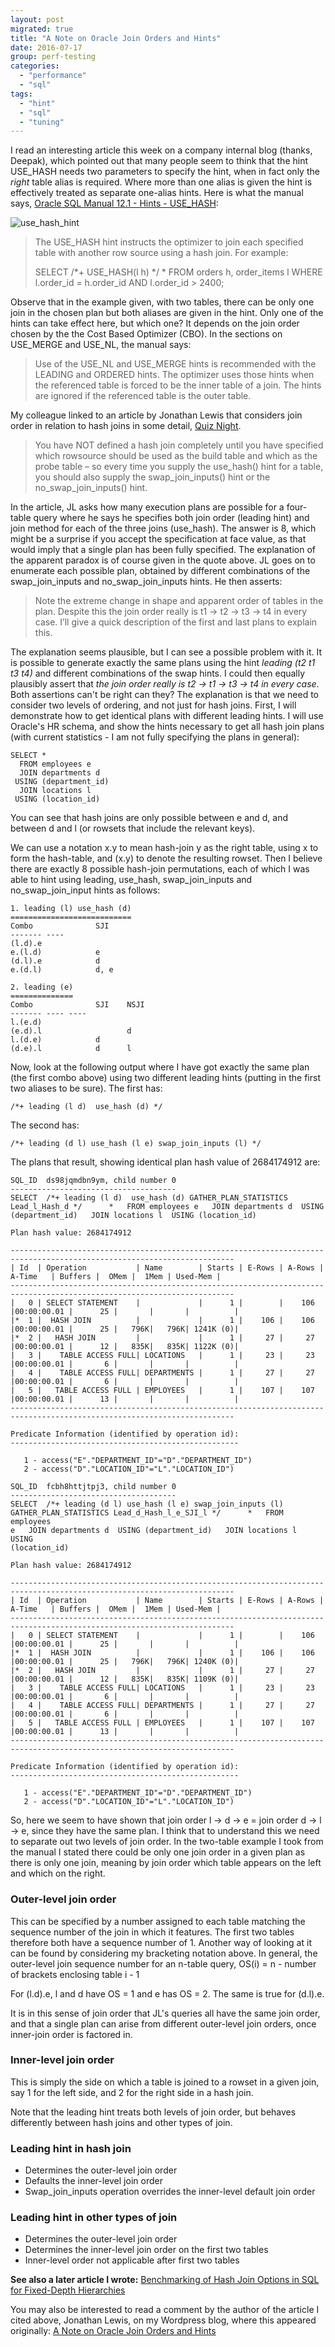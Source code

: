 ```yaml
---
layout: post
migrated: true
title: "A Note on Oracle Join Orders and Hints"
date: 2016-07-17
group: perf-testing
categories: 
  - "performance"
  - "sql"
tags: 
  - "hint"
  - "sql"
  - "tuning"
---
```


I read an interesting article this week on a company internal blog (thanks, Deepak), which pointed out that many people seem to think that the hint USE\_HASH needs two parameters to specify the hint, when in fact only the _right_ table alias is required. Where more than one alias is given the hint is effectively treated as separate one-alias hints. Here is what the manual says, [Oracle SQL Manual 12.1 - Hints - USE\_HASH](http://docs.oracle.com/database/121/SQLRF/sql_elements006.htm#BABBABGJ):

<img src="/migrated_images/2016/07/use_hash_hint.gif" alt="use_hash_hint" title="use_hash_hint" />

> The USE\_HASH hint instructs the optimizer to join each specified table with another row source using a hash join. For example:
> 
> SELECT /\*+ USE\_HASH(l h) \*/ \* FROM orders h, order\_items l WHERE l.order\_id = h.order\_id AND l.order\_id > 2400;

Observe that in the example given, with two tables, there can be only one join in the chosen plan but both aliases are given in the hint. Only one of the hints can take effect here, but which one? It depends on the join order chosen by the the Cost Based Optimizer (CBO). In the sections on USE\_MERGE and USE\_NL, the manual says:

> Use of the USE\_NL and USE\_MERGE hints is recommended with the LEADING and ORDERED hints. The optimizer uses those hints when the referenced table is forced to be the inner table of a join. The hints are ignored if the referenced table is the outer table.

My colleague linked to an article by Jonathan Lewis that considers join order in relation to hash joins in some detail, [Quiz Night](https://jonathanlewis.wordpress.com/2010/12/10/quiz-night-10/).

> You have NOT defined a hash join completely until you have specified which rowsource should be used as the build table and which as the probe table – so every time you supply the use\_hash() hint for a table, you should also supply the swap\_join\_inputs() hint or the no\_swap\_join\_inputs() hint.

In the article, JL asks how many execution plans are possible for a four-table query where he says he specifies both join order (leading hint) and join method for each of the three joins (use\_hash). The answer is 8, which might be a surprise if you accept the specification at face value, as that would imply that a single plan has been fully specified. The explanation of the apparent paradox is of course given in the quote above. JL goes on to enumerate each possible plan, obtained by different combinations of the swap\_join\_inputs and no\_swap\_join\_inputs hints. He then asserts:

> Note the extreme change in shape and apparent order of tables in the plan. Despite this the join order really is t1 -> t2 -> t3 -> t4 in every case. I’ll give a quick description of the first and last plans to explain this.

The explanation seems plausible, but I can see a possible problem with it. It is possible to generate exactly the same plans using the hint _leading (t2 t1 t3 t4)_ and different combinations of the swap hints. I could then equally plausibly assert that _the join order really is t2 -> t1 -> t3 -> t4 in every case_. Both assertions can't be right can they? The explanation is that we need to consider two levels of ordering, and not just for hash joins. First, I will demonstrate how to get identical plans with different leading hints. I will use Oracle's HR schema, and show the hints necessary to get all hash join plans (with current statistics - I am not fully specifying the plans in general):

```
SELECT *
  FROM employees e
  JOIN departments d
 USING (department_id)
  JOIN locations l
 USING (location_id)
```

You can see that hash joins are only possible between e and d, and between d and l (or rowsets that include the relevant keys).

We can use a notation x.y to mean hash-join y as the right table, using x to form the hash-table, and (x.y) to denote the resulting rowset. Then I believe there are exactly 8 possible hash-join permutations, each of which I was able to hint using leading, use\_hash, swap\_join\_inputs and no\_swap\_join\_input hints as follows:

```
1. leading (l) use_hash (d)
===========================
Combo              SJI
------- ----
(l.d).e  
e.(l.d)            e
(d.l).e            d
e.(d.l)            d, e

2. leading (e)
==============
Combo              SJI    NSJI
------- ---- ----
l.(e.d)
(e.d).l                   d
l.(d.e)            d
(d.e).l            d      l
```

Now, look at the following output where I have got exactly the same plan (the first combo above) using two different leading hints (putting in the first two aliases to be sure). The first has:

```
/*+ leading (l d)  use_hash (d) */
```

The second has:

```
/*+ leading (d l) use_hash (l e) swap_join_inputs (l) */
```

The plans that result, showing identical plan hash value of 2684174912 are:

```
SQL_ID  ds98jqmdbn9ym, child number 0
-------------------------------------
SELECT  /*+ leading (l d)  use_hash (d) GATHER_PLAN_STATISTICS
Lead_l_Hash_d */      *   FROM employees e   JOIN departments d  USING
(department_id)   JOIN locations l  USING (location_id)

Plan hash value: 2684174912

------------------------------------------------------------------------------------------------------------------------
| Id  | Operation           | Name        | Starts | E-Rows | A-Rows |   A-Time   | Buffers |  OMem |  1Mem | Used-Mem |
------------------------------------------------------------------------------------------------------------------------
|   0 | SELECT STATEMENT    |             |      1 |        |    106 |00:00:00.01 |      25 |       |       |          |
|*  1 |  HASH JOIN          |             |      1 |    106 |    106 |00:00:00.01 |      25 |   796K|   796K| 1241K (0)|
|*  2 |   HASH JOIN         |             |      1 |     27 |     27 |00:00:00.01 |      12 |   835K|   835K| 1122K (0)|
|   3 |    TABLE ACCESS FULL| LOCATIONS   |      1 |     23 |     23 |00:00:00.01 |       6 |       |       |          |
|   4 |    TABLE ACCESS FULL| DEPARTMENTS |      1 |     27 |     27 |00:00:00.01 |       6 |       |       |          |
|   5 |   TABLE ACCESS FULL | EMPLOYEES   |      1 |    107 |    107 |00:00:00.01 |      13 |       |       |          |
------------------------------------------------------------------------------------------------------------------------

Predicate Information (identified by operation id):
---------------------------------------------------

   1 - access("E"."DEPARTMENT_ID"="D"."DEPARTMENT_ID")
   2 - access("D"."LOCATION_ID"="L"."LOCATION_ID")

SQL_ID  fcbh8httjtpj3, child number 0
-------------------------------------
SELECT  /*+ leading (d l) use_hash (l e) swap_join_inputs (l)
GATHER_PLAN_STATISTICS Lead_d_Hash_l_e_SJI_l */      *   FROM employees
e   JOIN departments d  USING (department_id)   JOIN locations l  USING
(location_id)

Plan hash value: 2684174912

------------------------------------------------------------------------------------------------------------------------
| Id  | Operation           | Name        | Starts | E-Rows | A-Rows |   A-Time   | Buffers |  OMem |  1Mem | Used-Mem |
------------------------------------------------------------------------------------------------------------------------
|   0 | SELECT STATEMENT    |             |      1 |        |    106 |00:00:00.01 |      25 |       |       |          |
|*  1 |  HASH JOIN          |             |      1 |    106 |    106 |00:00:00.01 |      25 |   796K|   796K| 1240K (0)|
|*  2 |   HASH JOIN         |             |      1 |     27 |     27 |00:00:00.01 |      12 |   835K|   835K| 1109K (0)|
|   3 |    TABLE ACCESS FULL| LOCATIONS   |      1 |     23 |     23 |00:00:00.01 |       6 |       |       |          |
|   4 |    TABLE ACCESS FULL| DEPARTMENTS |      1 |     27 |     27 |00:00:00.01 |       6 |       |       |          |
|   5 |   TABLE ACCESS FULL | EMPLOYEES   |      1 |    107 |    107 |00:00:00.01 |      13 |       |       |          |
------------------------------------------------------------------------------------------------------------------------

Predicate Information (identified by operation id):
---------------------------------------------------

   1 - access("E"."DEPARTMENT_ID"="D"."DEPARTMENT_ID")
   2 - access("D"."LOCATION_ID"="L"."LOCATION_ID")
```

So, here we seem to have shown that join order l -> d -> e = join order d -> l -> e, since they have the same plan. I think that to understand this we need to separate out two levels of join order. In the two-table example I took from the manual I stated there could be only one join order in a given plan as there is only one join, meaning by join order which table appears on the left and which on the right.

### Outer-level join order

This can be specified by a number assigned to each table matching the sequence number of the join in which it features. The first two tables therefore both have a sequence number of 1. Another way of looking at it can be found by considering my bracketing notation above. In general, the outer-level join sequence number for an n-table query, OS(i) = n - number of brackets enclosing table i - 1

For (l.d).e, l and d have OS = 1 and e has OS = 2. The same is true for (d.l).e.

It is in this sense of join order that JL's queries all have the same join order, and that a single plan can arise from different outer-level join orders, once inner-join order is factored in.

### Inner-level join order

This is simply the side on which a table is joined to a rowset in a given join, say 1 for the left side, and 2 for the right side in a hash join.

Note that the leading hint treats both levels of join order, but behaves differently between hash joins and other types of join.

### Leading hint in hash join

- Determines the outer-level join order
- Defaults the inner-level join order
- Swap\_join\_inputs operation overrides the inner-level default join order

### Leading hint in other types of join

- Determines the outer-level join order
- Determines the inner-level join order on the first two tables
- Inner-level order not applicable after first two tables

**See also a later article I wrote:** [Benchmarking of Hash Join Options in SQL for Fixed-Depth Hierarchies](http://aprogrammerwrites.eu/?p=1950)

You may also be interested to read a comment by the author of the article I cited above, Jonathan Lewis, on my Wordpress blog, where this appeared originally: [A Note on Oracle Join Orders and Hints](http://aprogrammerwrites.eu/?p=1758)